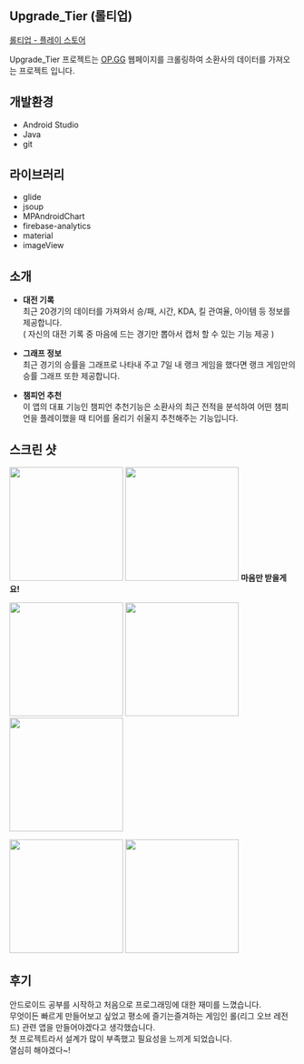 ## Upgrade_Tier (롤티업)  
[롤티업 - 플레이 스토어](https://play.google.com/store/apps/details?id=sjsh.com)  

Upgrade_Tier 프로젝트는 [OP.GG](https://www.op.gg/) 웹페이지를 크롤링하여 소환사의 데이터를 가져오는 프로젝트 입니다.

## 개발환경  
* Android Studio
* Java 
* git

## 라이브러리  
* glide
* jsoup
* MPAndroidChart
* firebase-analytics
* material
* imageView

## 소개  
* **대전 기록**  
최근 20경기의 데이터를 가져와서 승/패, 시간, KDA, 킬 관여율, 아이템 등 정보를 제공합니다.  
( 자신의 대전 기록 중 마음에 드는 경기만 뽑아서 캡처 할 수 있는 기능 제공 )  

* **그래프 정보**  
최근 경기의 승률을 그래프로 나타내 주고 7일 내 랭크 게임을 했다면 랭크 게임만의 승률 그래프 또한 제공합니다.  

* **챔피언 추천**  
이 앱의 대표 기능인 챔피언 추천기능은 소환사의 최근 전적을 분석하여 어떤 챔피언을 플레이했을 때 티어를 올리기 쉬울지 추천해주는 기능입니다.
  
## 스크린 샷
<img src = "https://user-images.githubusercontent.com/51706367/107036764-78712580-67fd-11eb-81f0-40d4279cb66b.jpeg" width="200px"> <img src ="https://user-images.githubusercontent.com/51706367/107036760-773ff880-67fd-11eb-8e9b-2fcc04dbf3d5.png" width="200px"> **마음만 받을게요!**  

<img src ="https://user-images.githubusercontent.com/51706367/107036777-7e670680-67fd-11eb-9c09-2a46875e1c4a.jpeg" width="200px"> <img src ="https://user-images.githubusercontent.com/51706367/107036789-8030ca00-67fd-11eb-9c19-5a3a071fe046.png" width="200px"> <img src ="https://user-images.githubusercontent.com/51706367/107036791-8161f700-67fd-11eb-8bc2-564eccebc335.png" width="200px">

<img src ="https://user-images.githubusercontent.com/51706367/107046481-0521e080-680a-11eb-93c3-c2dec9080501.png" width="200px"> <img src ="https://user-images.githubusercontent.com/51706367/107046488-06530d80-680a-11eb-88c0-8bb449baaa69.png" width="200px">

## 후기  
안드로이드 공부를 시작하고 처음으로 프로그래밍에 대한 재미를 느꼈습니다.  
무엇이든 빠르게 만들어보고 싶었고 평소에 즐기는즐겨하는 게임인 롤(리그 오브 레전드) 관련 앱을 만들어야겠다고 생각했습니다.  
첫 프로젝트라서 설계가 많이 부족했고 필요성을 느끼게 되었습니다.  
열심히 해야겠다~!
